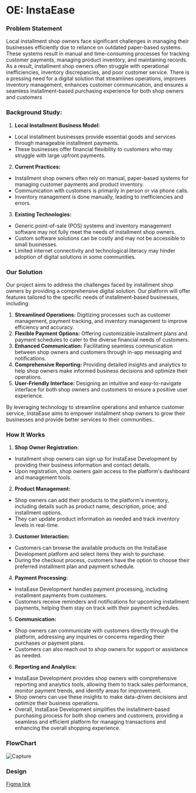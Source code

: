 # OE: InstaEase 

### Problem Statement
Local installment shop owners face significant challenges in managing their businesses efficiently due to reliance on outdated paper-based systems. These systems result in manual and time-consuming processes for tracking customer payments, managing product inventory, and maintaining records. As a result, installment shop owners often struggle with operational inefficiencies, inventory discrepancies, and poor customer service. There is a pressing need for a digital solution that streamlines operations, improves inventory management, enhances customer communication, and ensures a seamless installment-based purchasing experience for both shop owners and customers

### Background Study:

1. **Local Installment Business Model:**

- Local installment businesses provide essential goods and services through manageable installment payments.
- These businesses offer financial flexibility to customers who may struggle with large upfront payments.<br>

2. **Current Practices:**

- Installment shop owners often rely on manual, paper-based systems for managing customer payments and product inventory.
- Communication with customers is primarily in person or via phone calls.
- Inventory management is done manually, leading to inefficiencies and errors.<br>

3. **Existing Technologies:**

- Generic point-of-sale (POS) systems and inventory management software may not fully meet the needs of installment shop owners.
- Custom software solutions can be costly and may not be accessible to small businesses.
- Limited internet connectivity and technological literacy may hinder adoption of digital solutions in some communities.

### Our Solution

Our project aims to address the challenges faced by installment shop owners by providing a comprehensive digital solution. Our platform will offer features tailored to the specific needs of installment-based businesses, including:

1. **Streamlined Operations:** Digitizing processes such as customer management, payment tracking, and inventory management to improve efficiency and accuracy.
2. **Flexible Payment Options:** Offering customizable installment plans and payment schedules to cater to the diverse financial needs of customers.
3. **Enhanced Communication:** Facilitating seamless communication between shop owners and customers through in-app messaging and notifications.
4. **Comprehensive Reporting:** Providing detailed insights and analytics to help shop owners make informed business decisions and optimize their operations.
5. **User-Friendly Interface:** Designing an intuitive and easy-to-navigate interface for both shop owners and customers to ensure a positive user experience.

By leveraging technology to streamline operations and enhance customer service, InstaEase aims to empower installment shop owners to grow their businesses and provide better services to their communities.. 


### How It Works

1. **Shop Owner Registration:**

- Installment shop owners can sign up for InstaEase Development by providing their business information and contact details.
- Upon registration, shop owners gain access to the platform's dashboard and management tools.
  
2. **Product Management:**

- Shop owners can add their products to the platform's inventory, including details such as product name, description, price, and installment options.
- They can update product information as needed and track inventory levels in real-time.

3. **Customer Interaction:**

- Customers can browse the available products on the InstaEase Development platform and select items they wish to purchase.
- During the checkout process, customers have the option to choose their preferred installment plan and payment schedule.
  
4. **Payment Processing:**

- InstaEase Development handles payment processing, including installment payments from customers.
- Customers receive reminders and notifications for upcoming installment payments, helping them stay on track with their payment schedules.
  
5. **Communication:**

- Shop owners can communicate with customers directly through the platform, addressing any inquiries or concerns regarding their purchases or payment plans.
- Customers can also reach out to shop owners for support or assistance as needed.

6. **Reporting and Analytics:**

- InstaEase Development provides shop owners with comprehensive reporting and analytics tools, allowing them to track sales performance, monitor payment trends, and identify areas for improvement.
- Shop owners can use these insights to make data-driven decisions and optimize their business operations.
- Overall, InstaEase Development simplifies the installment-based purchasing process for both shop owners and customers, providing a seamless and efficient platform for managing transactions and enhancing the overall shopping experience.

### FlowChart
  
![Capture](https://github.com/MohammedTabrez237/InstaEase/assets/109822837/b6b43f99-0d48-45c0-8aa1-9003dc3fc4dc)

### Design
[Figma link](https://www.figma.com/proto/f3uyI9C5970I7jVgwM1Tcp/INSTAEASE?type=design&node-id=2-51&t=xwDDjJA0rkSXRVLp-1&scaling=scale-down&page-id=0%3A1&starting-point-node-id=1%3A2)
